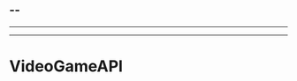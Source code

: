 --
----------------------------------------------------------------------------------------------------
----------------------------------------------------------------------------------------------------
-------------------------------------------------------
# VideoGameAPI
